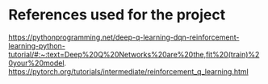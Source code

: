 # References used for the project

https://pythonprogramming.net/deep-q-learning-dqn-reinforcement-learning-python-tutorial/#:~:text=Deep%20Q%20Networks%20are%20the,fit%20(train)%20your%20model.
https://pytorch.org/tutorials/intermediate/reinforcement_q_learning.html
